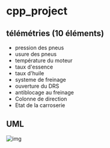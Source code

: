 # cpp_project

## télémétries (10 éléments)

* pression des pneus
* usure des pneus
* température du moteur
* taux d'essence
* taux d'huile
* systeme de freinage
* ouverture du DRS
* antiblocage au freinage
* Colonne de direction
* Etat de la carroserie

## UML

![img](https://i.gyazo.com/e054e615c4e3f3a1ceff847c36eba5c9.png)
